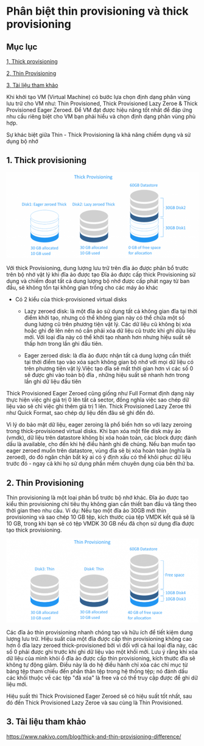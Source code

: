 # Phân biệt thin provisioning và thick provisioning

## Mục lục

[1, Thick provisioning](https://github.com/thang290298/work-Document/blob/master/KVM/Dosc/thick-tin-provisioning-KVM.md#1-thick-provisioning)

[2, Thin Provisioning](https://github.com/thang290298/work-Document/blob/master/KVM/Dosc/thick-tin-provisioning-KVM.md#2-thin-provisioning)

[3, Tài liệu tham khảo](https://github.com/thang290298/work-Document/blob/master/KVM/Dosc/thick-tin-provisioning-KVM.md#3-t%C3%A0i-li%E1%BB%87u-tham-kh%E1%BA%A3o)

Khi khởi tạo VM (Virtual Machine) có bước lựa chọn định dạng phân vùng lưu trữ cho VM như: Thin Provisioned, Thick Provisioned Lazy Zeroe & Thick Provisioned Eager Zeroed. Để VM đạt được hiệu năng tốt nhất để đáp ứng nhu cầu riêng biệt cho VM bạn phải hiểu và chọn định dạng phân vùng phù hợp.

Sự khác biệt giữa Thin - Thick Provisioning là khả năng chiếm dụng và sử dụng bộ nhớ 
## 1. Thick provisioning

![](../Images/thick-provisioning.png)

Với thick Provisioning, dung lượng lưu trữ trên đĩa ảo được phân bổ trước trên bộ nhớ vật lý khi đĩa ảo được tạo
Đĩa ảo được cấp thick Provisioning sử dụng và chiếm đoạt tất cả dung lượng bộ nhớ được cấp phát ngay từ ban đầu, sẽ không tồn tại không gian trống cho các máy ảo khác
- Có 2 kiểu của thick-provisioned virtual disks

	+ Lazy zeroed disk: là một đĩa ảo sử dụng tất cả không gian đĩa  tại thời điểm khởi tạo, nhưng có thể không gian này có thể chứa một số dung lượng cũ  trên phương tiện vật lý. Các dữ liệu cũ không bị xóa hoặc ghi đè lên nên nó cần phải xóa dữ liệu cũ trước khi ghi dữu liệu mới. Với loại đĩa này có thể khởi tạo nhanh hơn nhưng hiệu suất sẽ thấp hơn trong lần ghi đầu tiên.

	+ Eager zeroed disk: là đĩa ảo được nhận tất cả dung lượng cần thiết tại thời điểm tạo vào xóa sạch không gian bộ nhớ với mọi dữ liệu có trên phương tiện vật lý.Việc tạo đĩa sẽ mất thời gian hơn vì các số 0 sẽ được ghi vào toàn bộ đĩa , những hiệu suất sẽ nhanh hơn trong lần ghi dữ liệu đầu tiên

Thick Provisioned Eager Zeroed cũng giống như Full Format định dạng này thực hiện việc ghi giá trị 0 lên tất cả sector, đồng nghĩa việc sao chép dữ liệu vào sẽ chỉ việc ghi thêm giá trị 1 lên. 
Thick Provisioned Lazy Zeroe thì như Quick Format, sao chép dự liệu đến đâu sẽ ghi đến đó.

Vì lý do bảo mật dữ liệu, eager zeroing là phổ biến hơn so với lazy zeroing trong thick-provisioned virtual disks. Khi bạn xóa một file disk máy ảo (vmdk), dữ liệu trên datastore không bị xóa hoàn toàn, các block được đánh dấu là available, cho đến khi hệ điều hành ghi đè chúng. Nếu bạn muốn tạo eager zeroed muốn trên datastore, vùng đĩa sẽ bị xóa hoàn toàn (nghĩa là zeroed), do đó ngăn chặn bất kỳ ai có ý định xấu có thể khôi phục dữ liệu trước đó - ngay cả khi họ sử dụng phần mềm chuyên dụng của bên thứ ba.


## 2. Thin Provisioning

Thin provisioning là một loại phân bổ trước bộ nhớ khác. Đĩa ảo được tạo kiểu thin provisioning chỉ tiêu thụ không gian cần thiết ban đầu và tăng theo thời gian theo nhu cầu.
Ví dụ: Nếu tạo một đĩa ảo 30GB mới thin provisioning và sao chép 10 GB tệp, kích thước của tệp VMDK kết quả sẽ là 10 GB, trong khi bạn sẽ có tệp VMDK 30 GB nếu đã chọn sử dụng đĩa được tạo thick provisioning.

![](../images/thin-provisioning.png)

Các đĩa ảo thin provisioning nhanh chóng tạo và hữu ích để tiết kiệm dung lượng lưu trữ. Hiệu suất của một đĩa được cấp thin provisioning không cao hơn ổ đĩa lazy zeroed thick-provisioned  bởi vì đối với cả hai loại đĩa này, các số 0 phải được ghi trước khi ghi dữ liệu vào một khối mới. Lưu ý rằng khi xóa dữ liệu của mình khỏi ổ đĩa ảo được cấp thin provisioning, kích thước đĩa sẽ không tự động giảm. Điều này là do hệ điều hành chỉ xóa các chỉ mục từ bảng tệp tham chiếu đến phần thân tệp trong hệ thống tệp; nó đánh dấu các khối thuộc về các tệp "đã xóa" là free và có thể truy cập được để ghi dữ liệu mới. 


Hiệu suất thì Thick Provisioned Eager Zeroed sẽ có hiệu suất tốt nhất, sau đó đến Thick Provisioned Lazy Zeroe và sau cùng là Thin Provisioned.

## 3. Tài liệu tham khảo

https://www.nakivo.com/blog/thick-and-thin-provisioning-difference/